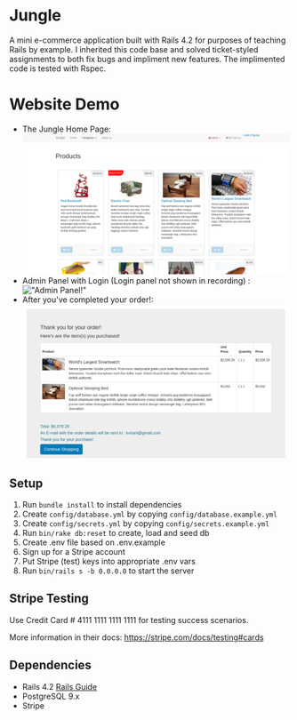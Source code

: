 # Jungle

A mini e-commerce application built with Rails 4.2 for purposes of teaching Rails by example.
I inherited this code base and solved ticket-styled assignments to both fix bugs and impliment new features.
The implimented code is tested with Rspec. 

# Website Demo 

- The Jungle Home Page:
!["Home Page!"](https://github.com/ThomasBogdanov/jungle-rails/blob/master/public/images/JungleHome.png?raw=true)
- Admin Panel with Login (Login panel not shown in recording) :
!["Admin Panel!"](https://github.com/ThomasBogdanov/jungle-rails/blob/master/public/gifs/AdminPanel.gif?raw=true)
- After you've completed your order!:
!["Order complete!"](https://github.com/ThomasBogdanov/jungle-rails/blob/master/public/images/CompletedOrder.png?raw=true)


## Setup

1. Run `bundle install` to install dependencies
2. Create `config/database.yml` by copying `config/database.example.yml`
3. Create `config/secrets.yml` by copying `config/secrets.example.yml`
4. Run `bin/rake db:reset` to create, load and seed db
5. Create .env file based on .env.example
6. Sign up for a Stripe account
7. Put Stripe (test) keys into appropriate .env vars
8. Run `bin/rails s -b 0.0.0.0` to start the server

## Stripe Testing

Use Credit Card # 4111 1111 1111 1111 for testing success scenarios.

More information in their docs: <https://stripe.com/docs/testing#cards>

## Dependencies

* Rails 4.2 [Rails Guide](http://guides.rubyonrails.org/v4.2/)
* PostgreSQL 9.x
* Stripe
